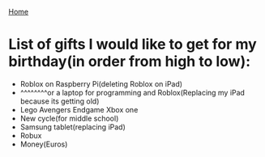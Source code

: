 [Home](index.md)
# List of gifts I would like to get for my birthday(in order from high to low):
* Roblox on Raspberry Pi(deleting Roblox on iPad)
* ^^^^^^^^or a laptop for programming and Roblox(Replacing my iPad because its getting old)
* Lego Avengers Endgame Xbox one
* New cycle(for middle school)
* Samsung tablet(replacing iPad)
* Robux
* Money(Euros)
